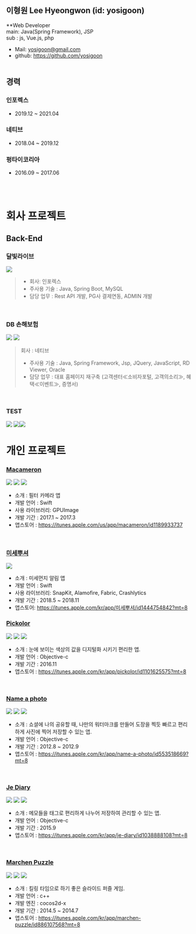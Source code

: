 이형원 Lee Hyeongwon (id: yosigoon)
-
**Web Developer  <br />
main: Java(Spring Framework), JSP <br />
sub : js, Vue.js, php

- Mail: <yosigoon@gmail.com>  
- github: https://github.com/yosigoon
 <br /> <br />
 
경력
-
### 인포렉스
* 2019.12 ~ 2021.04

### 네티브
* 2018.04 ~ 2019.12

### 펑타이코리아
* 2016.09 ~ 2017.06

 <br /> <br />
 
# 회사 프로젝트
## Back-End

### 달빛라이브

![](https://github.com/kuu723/resume/blob/master/images/within/within_act.png)

> * 회사: 인포렉스
> * 주사용 기술 : Java, Spring Boot, MySQL
> * 담당 업무 : Rest API 개발, PG사 결제연동, ADMIN 개발

<br />

### DB 손해보험

![](https://github.com/kuu723/resume/blob/master/images/baru/wizzap0.jpeg?raw=true) ![](https://github.com/kuu723/resume/blob/master/images/baru/wizzap1.jpeg?raw=true)

> 회사 : 네티브
> * 주사용 기술 : Java, Spring Framework, Jsp, JQuery, JavaScript, RD Viewer, Oracle
> * 담당 업무 : 대표 홈페이지 재구축 (고객센터≪소비자포털, 고객의소리≫, 혜택≪이벤트≫, 증명서)
<br />

### TEST

![](https://github.com/kuu723/resume/blob/master/images/baru/inus0.png?raw=true) ![](https://github.com/kuu723/resume/blob/master/images/baru/inus1.png?raw=true)![](https://github.com/kuu723/resume/blob/master/images/baru/inus2.png?raw=true)



# 개인 프로젝트

### [Macameron][5]

![](https://github.com/kuu723/resume/blob/master/images/hello/macameron0.jpg?raw=true) ![](https://github.com/kuu723/resume/blob/master/images/hello/macameron1.jpg?raw=true) ![](https://github.com/kuu723/resume/blob/master/images/hello/macameron2.jpg?raw=true)

* 소개 : 필터 카메라 앱
* 개발 언어 : Swift
* 사용 라이브러리: GPUImage
* 개발 기간 : 2017.1 ~ 2017.3
* 앱스토어 : https://itunes.apple.com/us/app/macameron/id1189933737

<br />

### [미세뿌셔][6]

![](https://github.com/kuu723/resume/blob/master/images/ninjaQQ/dust.png)

* 소개 : 미세먼지 알림 앱
* 개발 언어 : Swift
* 사용 라이브러리: SnapKit, Alamofire, Fabric, Crashlytics
* 개발 기간 : 2018.5 ~ 2018.11
* 앱스토어: https://itunes.apple.com/kr/app/미세뿌셔/id1444754842?mt=8

### [Pickolor][4]

![](https://github.com/kuu723/resume/blob/master/images/hello/picolor_0.jpeg?raw=true) ![](https://github.com/kuu723/resume/blob/master/images/hello/picolor_1.jpeg?raw=true) ![](https://github.com/kuu723/resume/blob/master/images/hello/picolor_2.jpeg?raw=true)

* 소개 : 눈에 보이는 색상의 값을 디지털화 시키기 편리한 앱.
* 개발 언어 : Objective-c
* 개발 기간 : 2016.11
* 앱스토어 : https://itunes.apple.com/kr/app/pickolor/id1101625575?mt=8

<br />

### [Name a photo][1]

![](https://github.com/kuu723/resume/blob/master/images/hello/nameaphoto_0.PNG?raw=true) ![](https://github.com/kuu723/resume/blob/master/images/hello/nameaphoto_1.PNG?raw=true) ![](https://github.com/kuu723/resume/blob/master/images/hello/nameaphoto_2.PNG?raw=true)

* 소개 : 쇼셜에 나의 공유할 때, 나만의 워터마크를 만들어 도장을 찍듯 빠르고 편리하게 사진에 찍어 저장할 수 있는 앱.
* 개발 언어 : Objective-c
* 개발 기간 : 2012.8 ~ 2012.9
* 앱스토어 : https://itunes.apple.com/kr/app/name-a-photo/id553518669?mt=8

<br />

### [Je Diary][3]

![](https://github.com/kuu723/resume/blob/master/images/hello/JeDiary_0.png?raw=true) ![](https://github.com/kuu723/resume/blob/master/images/hello/JeDiary_1.png?raw=true) ![](https://github.com/kuu723/resume/blob/master/images/hello/JeDiary_2.png?raw=true)

* 소개 : 메모들을 태그로 편리하게 나누어 저장하여 관리할 수 있는 앱.
* 개발 언어 : Objective-c
* 개발 기간 : 2015.9
* 앱스토어 : https://itunes.apple.com/kr/app/je-diary/id1038888108?mt=8

<br />

### [Marchen Puzzle][2]

![](https://github.com/kuu723/resume/blob/master/images/hello/marchen_0.PNG?raw=true) ![](https://github.com/kuu723/resume/blob/master/images/hello/marchen_1.PNG?raw=true) ![](https://github.com/kuu723/resume/blob/master/images/hello/marchen_2.PNG?raw=true)

* 소개 : 킬링 타임으로 하기 좋은 슬라이드 퍼즐 게임.
* 개발 언어 : c++
* 개발 엔진 : cocos2d-x
* 개발 기간 : 2014.5 ~ 2014.7
* 앱스토어 : https://itunes.apple.com/kr/app/marchen-puzzle/id886107568?mt=8

<br />

[1]: https://itunes.apple.com/kr/app/name-a-photo/id553518669?mt=8 "Name a photo"
[2]: https://itunes.apple.com/kr/app/marchen-puzzle/id886107568?mt=8 "Marchen Puzzle"
[3]: https://itunes.apple.com/kr/app/je-diary/id1038888108?mt=8 "Je Diary"
[4]: https://itunes.apple.com/kr/app/pickolor/id1101625575?mt=8 "Pickolor"
[5]: https://itunes.apple.com/us/app/macameron/id1189933737 "마카메롱"
[6]: https://itunes.apple.com/kr/app/미세뿌셔/id1444754842?mt=8 "미세뿌셔"

